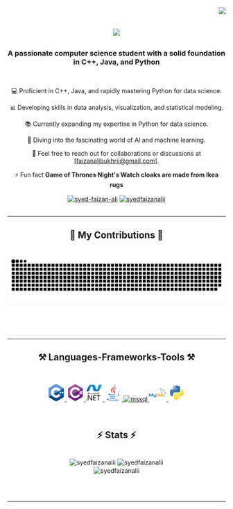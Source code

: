 <img align="right" src="https://visitor-badge.laobi.icu/badge?page_id=SyedFaizanAli.SyedFaizanAli" />

<h1 align="center">
    <img src="https://readme-typing-svg.herokuapp.com/?font=Righteous&size=35&center=true&vCenter=true&width=500&height=70&duration=4000&lines=Hi+There!+👋;+I'm+Syed+Faizan+Ali!;" />
</h1>

<h3 align="center">A passionate computer science student with a solid foundation in C++, Java, and Python</h3>

<br/>

<div align="center">
 
💻 Proficient in C++, Java, and rapidly mastering Python for data science.
 
📊 Developing skills in data analysis, visualization, and statistical modeling.

📚 Currently expanding my expertise in Python for data science.

🤖 Diving into the fascinating world of AI and machine learning.

📧 Feel free to reach out for collaborations or discussions at [faizanalibukhrii@gmail.com].

⚡ Fun fact **Game of Thrones Night's Watch cloaks are made from Ikea rugs**

 </div>
 
<div align="center"> 
  <a href="https://linkedin.com/in/syed-faizan-ali" target="blank"><img align="center" src="https://raw.githubusercontent.com/rahuldkjain/github-profile-readme-generator/master/src/images/icons/Social/linked-in-alt.svg" alt="syed-faizan-ali" height="30" width="40" /></a>
<a href="https://kaggle.com/syedfaizanalii" target="blank"><img align="center" src="https://raw.githubusercontent.com/rahuldkjain/github-profile-readme-generator/master/src/images/icons/Social/kaggle.svg" alt="syedfaizanalii" height="30" width="40" /></a>
  </a>
</div>

<br/>
<hr/>

<div align="center">
  <h2>🐍 My Contributions 🐍</h2>
  <br>
  <img alt="snake eating my contributions" src="https://raw.githubusercontent.com/SyedFaizanAlii/SyedFaizanAlii/output/github-contribution-grid-snake.svg" />
  
  <br/><br/><br/>
</div>

 <hr/>
 
<h2 align="center">⚒️ Languages-Frameworks-Tools ⚒️</h2>
<br/>
<div align="center">
<p align="center"> <a href="https://www.w3schools.com/cpp/" target="_blank" rel="noreferrer"> <img src="https://raw.githubusercontent.com/devicons/devicon/master/icons/cplusplus/cplusplus-original.svg" alt="cplusplus" width="40" height="40"/> </a> <a href="https://www.w3schools.com/cs/" target="_blank" rel="noreferrer"> <img src="https://raw.githubusercontent.com/devicons/devicon/master/icons/csharp/csharp-original.svg" alt="csharp" width="40" height="40"/> </a> <a href="https://dotnet.microsoft.com/" target="_blank" rel="noreferrer"> <img src="https://raw.githubusercontent.com/devicons/devicon/master/icons/dot-net/dot-net-original-wordmark.svg" alt="dotnet" width="40" height="40"/> </a> <a href="https://www.java.com" target="_blank" rel="noreferrer"> <img src="https://raw.githubusercontent.com/devicons/devicon/master/icons/java/java-original.svg" alt="java" width="40" height="40"/> </a> <a href="https://www.microsoft.com/en-us/sql-server" target="_blank" rel="noreferrer"> <img src="https://www.svgrepo.com/show/303229/microsoft-sql-server-logo.svg" alt="mssql" width="40" height="40"/> </a> <a href="https://www.mysql.com/" target="_blank" rel="noreferrer"> <img src="https://raw.githubusercontent.com/devicons/devicon/master/icons/mysql/mysql-original-wordmark.svg" alt="mysql" width="40" height="40"/> </a> <a href="https://www.python.org" target="_blank" rel="noreferrer"> <img src="https://raw.githubusercontent.com/devicons/devicon/master/icons/python/python-original.svg" alt="python" width="40" height="40"/> </a> </p>

</div>

<br/>

<h2 align="center">⚡ Stats ⚡</h2>
<br>
<div align=center>
    
  <img width=390  src="https://github-readme-streak-stats.herokuapp.com/?user=syedfaizanalii&count_private=true&theme=react&border_radius=10" alt="syedfaizanalii"/>
  
  <img width=390 src="https://github-readme-stats.vercel.app/api?username=syedfaizanalii&count_private=true&show_icons=true&theme=react&rank_icon=github&border_radius=10" alt="syedfaizanalii" />
  <br/>

  <img width=390 align="center" src="https://github-readme-streak-stats.herokuapp.com/?user=syedfaizanalii&hide=HTML&langs_count=8&layout=compact&theme=react&border_radius=10&size_weight=0.5&count_weight=0.5&exclude_repo=github-readme-stats" alt="syedfaizanalii" />
</div>

<br/><br/>

<hr/>

